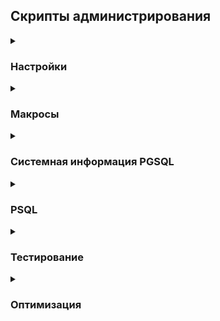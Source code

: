 ## Скрипты администрирования

<details><summary><h3>Настройки</h3></summary>
       
#### Вывод текста системной функции
       
```bash
-- psql
\set ECHO_HIDDEN on
\dt employees
\unset ECHO_HIDDEN
```
#### Включение сбора статистики вввода-вывода
```sql
ALTER SYSTEM SET track_io_timing=on;
select pg_reload_conf();
```

</details>

<details><summary><h3>Макросы</h3></summary>
       
#### Приведение к типу regclass
```sql
select * from pg_attribute where attrelid = 'employees'::regclass
где
'employees'::regclass = (select oid from pg_regclass where relname = 'employees')
```
#### Приведение к типу regtype
```sql
select atttypeid::regtype from pg_attribute
```
#### Список regtypes
```bash
\dT reg*
```

</details>
       
<details><summary><h3>Системная информация PGSQL</h3></summary>
       
#### Путь до основного файла таблицы относительно PGDATA
```sql
select pg_relation_filepath('table');
-- составляющие пути
select oid from pg_database;
select relfilenode from pg_class where relname = 'table';
```
#### Получить имя последовательности
```sql
select pg_relation_filepath(pg_get_serial_sequence('t', 'id'))
```
#### Получить объекты по имени файла
Расширение oid2name
```bash
/usr/lib/postgresql/13/bin/oid2name [-d dbname][-d dbname -s]
-- имя файла по имени таблицы
/usr/lib/postgresql/13/bin/oid2name -d dbname -t tablename
-- имя таблицы по имени файла
/usr/lib/postgresql/13/bin/oid2name -d dbname -f 16657
```
#### Получить размер конкретных слоев
```sql
select pg_relation_size('t', 'main') main,
       pg_relation_size('t', 'vm') vm,
       pg_relation_size('t', 'fsm') fsm
```
#### Размер таблицы
```sql
-- сюда можно подставить не только имя таблицы, но и имя конкретного индекса
pg_table_size - таблица + toast
pg_indexes_size - только индексы
pg_total_relation_size - все вместе
```
#### Размеры таблиц с количеством строк
```sql
SELECT 
  pg_class.relname AS table_name,
  pg_size_pretty(pg_total_relation_size(pg_class.oid)) AS size,
  pg_total_relation_size(pg_class.oid) / (current_setting('block_size')::integer / 1024) AS num_blocks,
  pg_stat_user_tables.n_live_tup AS num_rows
FROM 
  pg_stat_user_tables 
JOIN 
  pg_class ON pg_stat_user_tables.relid = pg_class.oid 
WHERE 
  pg_class.relnamespace = (SELECT oid FROM pg_namespace WHERE nspname='public')
ORDER BY 
  pg_total_relation_size(pg_class.oid) DESC;
```
#### Размеры таблиц с количеством строк 2
Функция
```sql
create or replace function 
count_rows(schema text, tablename text) returns integer
as
$body$
declare
  result integer;
  query varchar;
begin
  query := 'SELECT count(1) FROM ' || schema || '.' || tablename;
  execute query into result;
  return result;
end;
$body$
language plpgsql;
```
Использование
```sql
select 
  table_schema,
  table_name, 
  count_rows(table_schema, table_name)
from information_schema.tables
where 
  table_schema not in ('pg_catalog', 'information_schema') 
  and table_type='BASE TABLE'
order by 3 desc;
```

#### Размер базы
Сумма таблиц
```sql
SELECT sum(pg_total_relation_size(oid))
FROM pg_class
WHERE NOT relisshared -- локальные объекты базы
AND relkind = 'r';  -- обычные таблицы
```
Функция размера базы
```sql
SELECT pg_database_size('data_lowlevel');
```
Размеры будут отличаться, т.к. вторая функция возвращает размер каталога файловой системы, а в этом каталоге находятся несколько служебных файлов.

</details>

<details><summary><h3>PSQL</h3></summary>
       
```bash
\d object_name -- общая информация по объекту
\d+ object_name -- дополнительная информация по объекту (ex - select text for view)
\d table_name -- список объектов таблицы. включая индексы
\dn -- схемы
\dt -- таблички
\dv public.* -- views filtered by seacrh mask
\dtvis -- tables, indexes, views and sequences
\dfS pg*size -- system functions by pattern
\sf pg_catalog.pg_database_size(oid) -- show function internals

-- Вывод текста системной функции
\set ECHO_HIDDEN on
\dt employees
\unset ECHO_HIDDEN
```

</details>

<details><summary><h3>Тестирование</h3></summary>
       
```sql
pgbench -i dbname -- начальная инициализация

select pg_stat_reset(); -- сброс статистики
select pg_stat_reset_shared('bgwriter'); -- статистика, связанная с работой фоновых процессов

pg_bench -T 10 dbname

select * from pg_stat_all_tables where relid = 'pgbench_accoubts'::regclass \gx -- количество операций ввода-вывода
select * from pg_statio_all_tables where relid = 'pgbench_accoubts'::regclass \gx -- в страницах
select * from pg_stat_all_indexes where relid = 'pgbench_accoubts'::regclass \gx -- количество операций ввода-вывода
select * from pg_statio_all_indexes where relid = 'pgbench_accoubts'::regclass \gx -- в страницах
```

</details>
<details><summary><h3>Оптимизация</h3></summary>

### Отключение параллельного плана
```sql
=> SET max_parallel_workers_per_gather = 0;
```
       
</details>

